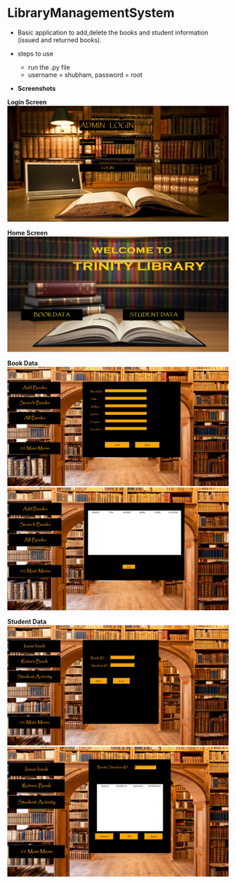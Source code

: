 # LibraryManagementSystem
* Basic application to add,delete the books and student information (issued and returned books).
* steps to use
  * run the .py file
  * username = shubham, password = root
 
* **Screenshots** 

**Login Screen**
![](scrshots/1.jpg)

**Home Screen**
![](scrshots/2.jpg)

**Book Data**
![](scrshots/3.jpg)
![](scrshots/4.jpg)

**Student Data**
![](scrshots/5.jpg)
![](scrshots/6.jpg)
